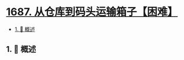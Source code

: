 # [1687. 从仓库到码头运输箱子【困难】](https://github.com/Tdahuyou/TNotes.leetcode/tree/main/notes/1687.%20%E4%BB%8E%E4%BB%93%E5%BA%93%E5%88%B0%E7%A0%81%E5%A4%B4%E8%BF%90%E8%BE%93%E7%AE%B1%E5%AD%90%E3%80%90%E5%9B%B0%E9%9A%BE%E3%80%91)

<!-- region:toc -->

- [1. 📝 概述](#1--概述)

<!-- endregion:toc -->

## 1. 📝 概述
